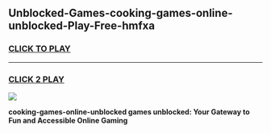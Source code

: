 
## Unblocked-Games-cooking-games-online-unblocked-Play-Free-hmfxa
<h3>
<a href="https://premium76.site?title=cooking-games-online-unblocked&ref=22A">CLICK TO PLAY</a></h3>
<hr>

<h3>
<a href="https://premium76.site?title=cooking-games-online-unblocked&ref=22A">CLICK 2 PLAY</a>
  
</h3>

<a href="https://premium76.site?title=cooking-games-online-unblocked&ref=22A"><img src="https://clearcache.store/games.png"></a>


**cooking-games-online-unblocked games unblocked: Your Gateway to Fun and Accessible Online Gaming**
